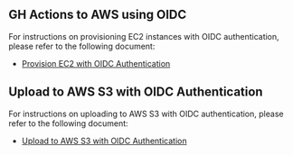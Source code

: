 ## GH Actions to AWS using OIDC

For instructions on provisioning EC2 instances with OIDC authentication, please refer to the following document:

- [Provision EC2 with OIDC Authentication](./docs/provisionec2oidc.md)

## Upload to AWS S3 with OIDC Authentication

For instructions on uploading to AWS S3 with OIDC authentication, please refer to the following document:

- [Upload to AWS S3 with OIDC Authentication](./docs/ghtoaws-s3upload-oidc.md)
